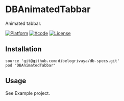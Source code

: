 # DBAnimatedTabbar

Animated tabbar.

[![Platform](https://img.shields.io/badge/platform-iOS-lightgrey.svg?style=flat)](https://github.com/dibelogrivaya/DBAnimatedTabbar)
[![Xcode](https://img.shields.io/badge/Xcode-9.0-blue.svg?style=flat)](https://developer.apple.com/xcode)
[![License](https://img.shields.io/github/license/mashape/apistatus.svg?style=flat)](https://github.com/dibelogrivaya/DBAnimatedTabbar)

## Installation

```objc
source 'git@github.com:dibelogrivaya/db-specs.git'
pod "DBAnimatedTabbar" 
```

## Usage

See Example project.
